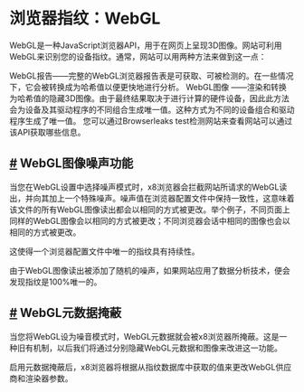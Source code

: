 # 浏览器指纹：WebGL

WebGL是一种JavaScript浏览器API，用于在网页上呈现3D图像。网站可利用WebGL来识别您的设备指纹。通常，网站可以用两种方法来做到这一点：

WebGL报告——完整的WebGL浏览器报告表是可获取、可被检测的。在一些情况下，它会被转换成为哈希值以便更快地进行分析。 WebGL图像 ——渲染和转换为哈希值的隐藏3D图像。由于最终结果取决于进行计算的硬件设备，因此此方法会为设备及其驱动程序的不同组合生成唯一值。这种方式为不同的设备组合和驱动程序生成了唯一值。 您可以通过Browserleaks test检测网站来查看网站可以通过该API获取哪些信息。

## [#](liu-lan-qi-zhi-wen-webgl.md#webgl图像噪声功能) WebGL图像噪声功能 <a href="webgl-tu-xiang-zao-sheng-gong-neng" id="webgl-tu-xiang-zao-sheng-gong-neng"></a>

当您在WebGL设置中选择噪声模式时，x8浏览器会拦截网站所请求的WebGL读出，并向其加上一个特殊噪声。噪声值在浏览器配置文件中保持一致性，这意味着该文件的所有WebGL图像读出都会以相同的方式被更改。举个例子，不同页面上同样的WebGL图像会以相同的方式被更改；不同浏览器会话中相同的图像也会以相同的方式被更改。

这使得一个浏览器配置文件中唯一的指纹具有持续性。

由于WebGL图像读出被添加了随机的噪声，如果网站应用了数据分析技术，便会发现指纹是100%唯一的。

## [#](liu-lan-qi-zhi-wen-webgl.md#webgl元数据掩蔽) WebGL元数据掩蔽 <a href="webgl-yuan-shu-ju-yan-bi" id="webgl-yuan-shu-ju-yan-bi"></a>

当您将WebGL设为噪音模式时，WebGL元数据就会被x8浏览器所掩蔽。这是一种旧有机制，以后我们将通过分别隐藏WebGL元数据和图像来改进这一功能。

启用元数据掩蔽后，x8浏览器将根据从指纹数据库中获取的值来更改WebGL供应商和渲染器参数。
